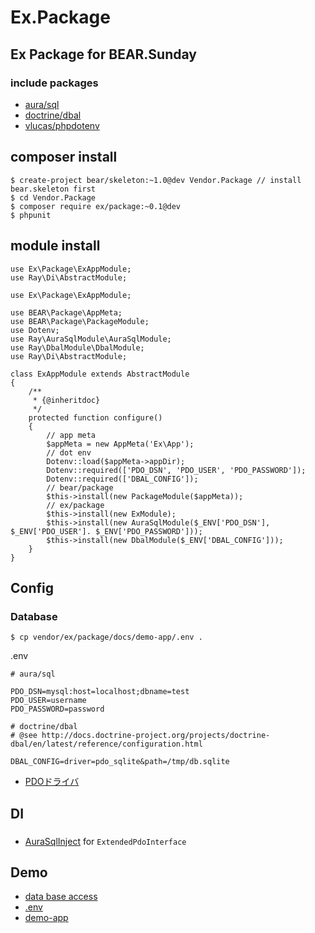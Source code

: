 Ex.Package
==========

## Ex Package for BEAR.Sunday

### include packages

 * [aura/sql](https://github.com/auraphp/Aura.Sql)
 * [doctrine/dbal](https://github.com/doctrine/dbal)
 * [vlucas/phpdotenv](https://github.com/vlucas/phpdotenv)
 
## composer install

```
$ create-project bear/skeleton:~1.0@dev Vendor.Package // install bear.skeleton first
$ cd Vendor.Package
$ composer require ex/package:~0.1@dev
$ phpunit
```
## module install

```
use Ex\Package\ExAppModule;
use Ray\Di\AbstractModule;

use Ex\Package\ExAppModule;

use BEAR\Package\AppMeta;
use BEAR\Package\PackageModule;
use Dotenv;
use Ray\AuraSqlModule\AuraSqlModule;
use Ray\DbalModule\DbalModule;
use Ray\Di\AbstractModule;

class ExAppModule extends AbstractModule
{
    /**
     * {@inheritdoc}
     */
    protected function configure()
    {
        // app meta
        $appMeta = new AppMeta('Ex\App');
        // dot env
        Dotenv::load($appMeta->appDir);
        Dotenv::required(['PDO_DSN', 'PDO_USER', 'PDO_PASSWORD']);
        Dotenv::required(['DBAL_CONFIG']);
        // bear/package
        $this->install(new PackageModule($appMeta));
        // ex/package
        $this->install(new ExModule);
        $this->install(new AuraSqlModule($_ENV['PDO_DSN'], $_ENV['PDO_USER']. $_ENV['PDO_PASSWORD']));
        $this->install(new DbalModule($_ENV['DBAL_CONFIG']));
    }
}
```

## Config

### Database

    $ cp vendor/ex/package/docs/demo-app/.env .

.env

```
# aura/sql

PDO_DSN=mysql:host=localhost;dbname=test
PDO_USER=username
PDO_PASSWORD=password

# doctrine/dbal
# @see http://docs.doctrine-project.org/projects/doctrine-dbal/en/latest/reference/configuration.html

DBAL_CONFIG=driver=pdo_sqlite&path=/tmp/db.sqlite

```
 * [PDOドライバ](http://php.net/manual/ja/pdo.drivers.php)

## DI

### 
 * [AuraSqlInject](https://github.com/BEARSunday/Ex.Package/blob/master/src/Inject/AuraSqlInject.php) for `ExtendedPdoInterface` 

## Demo

 * [data base access](https://github.com/BEARSunday/Ex.Package/blob/master/docs/demo-app/src/Resource/App/Person.php)
 * [.env](https://github.com/BEARSunday/Ex.Package/blob/master/docs/demo-app/.env)
 * [demo-app](https://github.com/BEARSunday/Ex.Package/tree/master/docs/demo-app)
